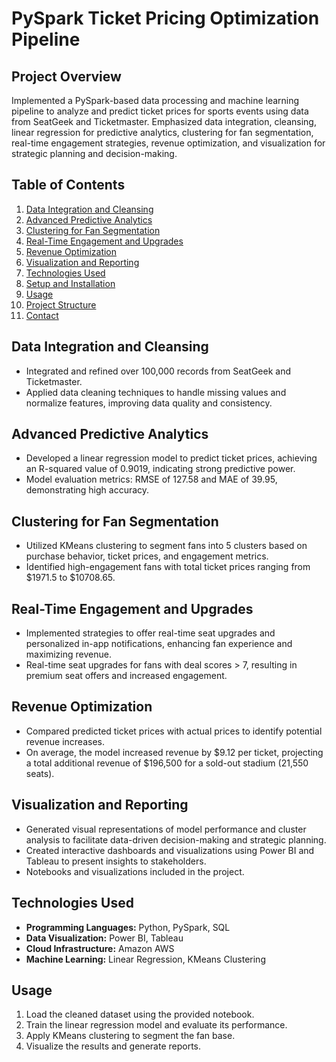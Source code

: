# PySpark Ticket Pricing Optimization Pipeline

## Project Overview
Implemented a PySpark-based data processing and machine learning pipeline to analyze and predict ticket prices for sports events using data from SeatGeek and Ticketmaster. Emphasized data integration, cleansing, linear regression for predictive analytics, clustering for fan segmentation, real-time engagement strategies, revenue optimization, and visualization for strategic planning and decision-making.

## Table of Contents
1. [Data Integration and Cleansing](#data-integration-and-cleansing)
2. [Advanced Predictive Analytics](#advanced-predictive-analytics)
3. [Clustering for Fan Segmentation](#clustering-for-fan-segmentation)
4. [Real-Time Engagement and Upgrades](#real-time-engagement-and-upgrades)
5. [Revenue Optimization](#revenue-optimization)
6. [Visualization and Reporting](#visualization-and-reporting)
7. [Technologies Used](#technologies-used)
8. [Setup and Installation](#setup-and-installation)
9. [Usage](#usage)
10. [Project Structure](#project-structure)
11. [Contact](#contact)

## Data Integration and Cleansing
- Integrated and refined over 100,000 records from SeatGeek and Ticketmaster.
- Applied data cleaning techniques to handle missing values and normalize features, improving data quality and consistency.

## Advanced Predictive Analytics
- Developed a linear regression model to predict ticket prices, achieving an R-squared value of 0.9019, indicating strong predictive power.
- Model evaluation metrics: RMSE of 127.58 and MAE of 39.95, demonstrating high accuracy.

## Clustering for Fan Segmentation
- Utilized KMeans clustering to segment fans into 5 clusters based on purchase behavior, ticket prices, and engagement metrics.
- Identified high-engagement fans with total ticket prices ranging from $1971.5 to $10708.65.

## Real-Time Engagement and Upgrades
- Implemented strategies to offer real-time seat upgrades and personalized in-app notifications, enhancing fan experience and maximizing revenue.
- Real-time seat upgrades for fans with deal scores > 7, resulting in premium seat offers and increased engagement.

## Revenue Optimization
- Compared predicted ticket prices with actual prices to identify potential revenue increases.
- On average, the model increased revenue by $9.12 per ticket, projecting a total additional revenue of $196,500 for a sold-out stadium (21,550 seats).

## Visualization and Reporting
- Generated visual representations of model performance and cluster analysis to facilitate data-driven decision-making and strategic planning.
- Created interactive dashboards and visualizations using Power BI and Tableau to present insights to stakeholders.
- Notebooks and visualizations included in the project.

## Technologies Used
- **Programming Languages:** Python, PySpark, SQL
- **Data Visualization:** Power BI, Tableau
- **Cloud Infrastructure:** Amazon AWS
- **Machine Learning:** Linear Regression, KMeans Clustering

## Usage
1. Load the cleaned dataset using the provided notebook.
2. Train the linear regression model and evaluate its performance.
3. Apply KMeans clustering to segment the fan base.
4. Visualize the results and generate reports.
